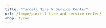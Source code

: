 ```yaml
---
title: "Purcell Tire & Service Center"
url: /tempe/purcell-tire-and-service-center/
shop: tyres
---
```

